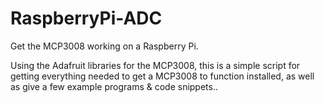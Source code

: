 # RaspberryPi-ADC
Get the MCP3008 working on a Raspberry Pi.

Using the Adafruit libraries for the MCP3008, this is a simple script for getting everything needed to get a MCP3008 to function installed, as well as give a few example programs & code snippets..
